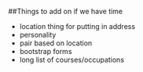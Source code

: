 ##Things to add on if we have time
* location thing for putting in address
* personality
* pair based on location 
* bootstrap forms
* long list of courses/occupations 
